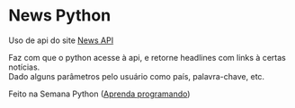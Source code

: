 <h1>News Python</h1>
<p>Uso de api do site <a href="https://newsapi.org/">News API</a></p>
<p>Faz com que o python acesse à api, e retorne headlines com links à certas notícias.<br/>Dado alguns parâmetros pelo usuário como país, palavra-chave, etc.</p>
<p>Feito na Semana Python (<a href="https://www.youtube.com/channel/UC51-6dVrEReXbNWdMiCWuRg">Aprenda programando</a>)</p>
